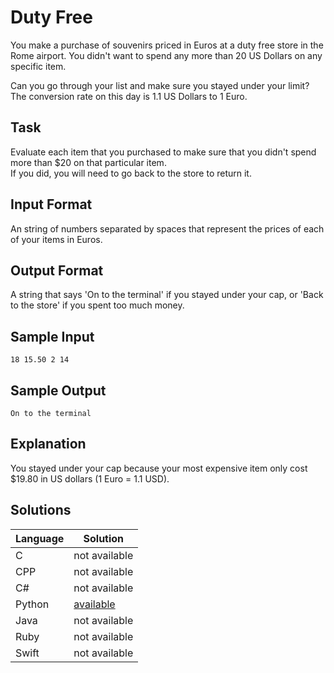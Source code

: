 # Duty Free
You make a purchase of souvenirs priced in Euros at a duty free store in the Rome airport. You didn't want to spend any more than 20 US Dollars on any specific item.

Can you go through your list and make sure you stayed under your limit? The conversion rate on this day is 1.1 US Dollars to 1 Euro.

## Task
Evaluate each item that you purchased to make sure that you didn't spend more than $20 on that particular item.  
If you did, you will need to go back to the store to return it.

## Input Format
An string of numbers separated by spaces that represent the prices of each of your items in Euros.

## Output Format
A string that says 'On to the terminal' if you stayed under your cap, or 'Back to the store' if you spent too much money.

## Sample Input
```
18 15.50 2 14
```

## Sample Output
```
On to the terminal
```

## Explanation
You stayed under your cap because your most expensive item only cost $19.80 in US dollars (1 Euro = 1.1 USD).

## Solutions

Language | Solution
---------|---------
C | not available
CPP | not available
C# | not available
Python | [available](https://raw.githubusercontent.com/chankruze/challenges/master/sololearn/DutyFree/DutyFree.py)
Java | not available
Ruby | not available
Swift | not available